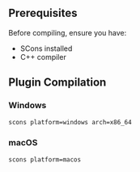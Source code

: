 ## Prerequisites

Before compiling, ensure you have:
- SCons installed
- C++ compiler

## Plugin Compilation

### Windows
```bash
scons platform=windows arch=x86_64
```

### macOS
```bash
scons platform=macos
```
